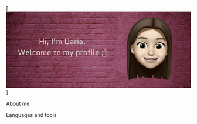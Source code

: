 [![Header](https://github.com/DashulyaMelnyk/DashulyaMelnyk/blob/main/assets/main_git.png)]

About me

Languages and tools